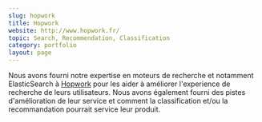 ```yaml
---
slug: hopwork
title: Hopwork
website: http://www.hopwork.fr/
topic: Search, Recommendation, Classification
category: portfolio
layout: page
---
```

Nous avons fourni notre expertise en moteurs de recherche et notamment ElasticSearch à [Hopwork]({{page.website}})
pour les aider à améliorer l'experience de recherche de leurs utilisateurs. Nous avons également fourni des pistes d'amélioration
de leur service et comment la classification et/ou la recommandation pourrait service leur produit.